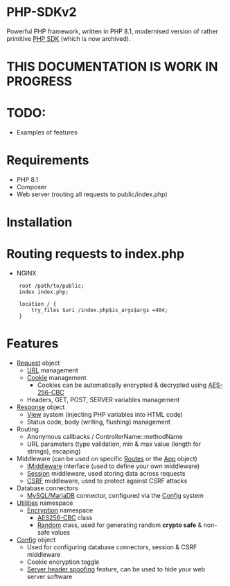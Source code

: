# PHP-SDKv2

Powerful PHP framework, written in PHP 8.1, modernised version of rather
primitive [PHP SDK](https://github.com/lopatar/PHP-SDK) (which is now archived).

# THIS DOCUMENTATION IS WORK IN PROGRESS

# TODO:

- Examples of features

# Requirements

- PHP 8.1
- Composer
- Web server (routing all requests to public/index.php)


# Installation


# Routing requests to index.php

- NGINX

```
    root /path/to/public;
    index index.php;

    location / {
        try_files $uri /index.php$is_args$args =404;
    }
```

# Features

- [Request](https://github.com/lopatar/PHP-SDKv2/blob/main/Sdk/Http/Request.php) object
    - [URL](https://github.com/lopatar/PHP-SDKv2/blob/main/Sdk/Http/Entities/Url.php) management
    - [Cookie](https://github.com/lopatar/PHP-SDKv2/blob/main/Sdk/Http/Entities/Cookie.php) management
        - Cookies can be automatically encrypted & decrypted
          using [AES-256-CBC](https://github.com/lopatar/PHP-SDKv2/blob/main/App/Config.php#L68)
    - Headers, GET, POST, SERVER variables management
- [Response](https://github.com/lopatar/PHP-SDKv2/blob/main/Sdk/Http/Response.php) object
    - [View](https://github.com/lopatar/PHP-SDKv2/blob/main/Sdk/Render/View.php) system (injecting PHP variables into
      HTML code)
    - Status code, body (writing, flushing) management
- Routing
    - Anonymous callbacks / ControllerName::methodName
    - URL parameters (type validation, min & max value (length for strings), escaping)
- Middleware (can be used on
  specific [Routes](https://github.com/lopatar/PHP-SDKv2/blob/main/Sdk/Routing/Entities/Route.php) or
  the [App](https://github.com/lopatar/PHP-SDKv2/blob/main/Sdk/App.php) object)
    - [IMiddleware](https://github.com/lopatar/PHP-SDKv2/blob/main/Sdk/Middleware/Interfaces/IMiddleware.php)
      interface (used to define your own middleware)
    - [Session](https://github.com/lopatar/PHP-SDKv2/blob/main/Sdk/Middleware/Session.php) middleware, used storing data
      across requests
    - [CSRF](https://github.com/lopatar/PHP-SDKv2/blob/main/Sdk/Middleware/CSRF.php) middleware, used to protect against
      CSRF attacks
- Database connectors
    - [MySQL/MariaDB](https://github.com/lopatar/PHP-SDKv2/blob/main/Sdk/Database/MariaDB/Connection.php) connector,
      configured via the [Config](https://github.com/lopatar/PHP-SDKv2/blob/main/App/Config.php) system
- [Utilities](https://github.com/lopatar/PHP-SDKv2/blob/main/Sdk/Utils/) namespace
    - [Encryption](https://github.com/lopatar/PHP-SDKv2/blob/main/Sdk/Utils/Encryption) namespace
        - [AES256-CBC](https://github.com/lopatar/PHP-SDKv2/blob/main/Sdk/Utils/Encryption/AES256.php) class
        - [Random](https://github.com/lopatar/PHP-SDKv2/blob/main/Sdk/Utils/Random.php) class, used for generating
          random **crypto safe** & non-safe values
- [Config](https://github.com/lopatar/PHP-SDKv2/blob/main/App/Config.php) object
    - Used for configuring database connectors, session & CSRF middleware
    - Cookie encryption toggle
    - [Server header spoofing](https://github.com/lopatar/PHP-SDKv2/blob/main/App/Config.php#L61) feature, can be used
      to hide your web server software